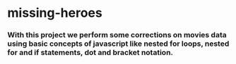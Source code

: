 # missing-heroes

### With this project we perform some corrections on movies data using basic concepts of javascript like nested for loops, nested for and if statements, dot and bracket notation. 